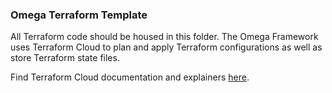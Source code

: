 ### Omega Terraform Template

All Terraform code should be housed in this folder. The Omega Framework uses Terraform Cloud to plan and apply Terraform configurations as well as store Terraform state files.

Find Terraform Cloud documentation and explainers [here](https://www.hashicorp.com/blog/announcing-terraform-cloud/).
